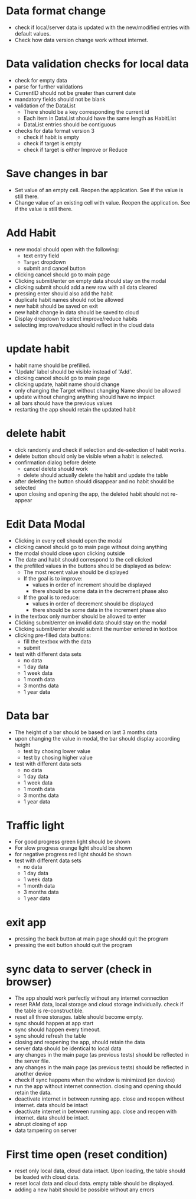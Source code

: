 # Data format change
- check if local/server data is updated with the new/modified entries with default values.
- Check how data version change work without internet.

# Data validation checks for local data
- check for empty data
- parse for further validations
- CurrentID should not be greater than current date
- mandatory fields should not be blank
- validation of the DataList
	- There should be a key corresponding the current id
	- Each item in DataList should have the same length as HabitList
	- DataList entries should be contiguous
- checks for data format version 3
	- check if habit is empty
	- check if target is empty
	- check if target is either Improve or Reduce

# Save changes in bar
- Set value of an empty cell. Reopen the application. See if the value is still there.
- Change value of an existing cell with value. Reopen the application. See if the value is still there.

# Add Habit
- new modal should open with the following:
	- text entry field
	- `Target` dropdown
	- submit and cancel button
- clicking cancel should go to main page
- Clicking submit/enter on empty data should stay on the modal
- clicking submit should add a new row with all data cleared
- pressing enter should also add the habit
- duplicate habit names should not be allowed
- new habit should be saved on exit
- new habit change in data should be saved to cloud
- Display dropdown to select improve/reduce habits
- selecting improve/reduce should reflect in the cloud data

# update habit
- habit name should be prefilled. 
- 'Update' label should be visible instead of 'Add'.
- clicking cancel should go to main page
- clicking update, habit name should change
- only changing the Target without changing Name should be allowed
- update without changing anything should have no impact
- all bars should have the previous values
- restarting the app should retain the updated habit

# delete habit
- click randomly and check if selection and de-selection of habit works. 
- delete button should only be visible when a habit is selected.
- confirmation dialog before delete
    - cancel delete should work
    - delete should actually delete the habit and update the table
- after deleting the button should disappear and no habit should be selected
- upon closing and opening the app, the deleted habit should not re-appear

# Edit Data Modal
- Clicking in every cell should open the modal
- clicking cancel should go to main page without doing anything
- the modal should close upon clicking outside
- The date and habit should correspond to the cell clicked
- the prefilled values in the buttons should be displayed as below:
    - The most recent value should be displayed
    - If the goal is to improve: 
        - values in order of increment should be displayed
        - there should be some data in the decrement phase also
    - If the goal is to reduce: 
        - values in order of decrement should be displayed
        - there should be some data in the increment phase also
- in the textbox only number should be allowed to enter
- Clicking submit/enter on invalid data should stay on the modal
- Clicking submit/enter should submit the number entered in textbox
- clicking pre-filled data buttons:
    - fill the textbox with the data
    - submit
- test with different data sets
    - no data
    - 1 day data
    - 1 week data
    - 1 month data
    - 3 months data
    - 1 year data
    
# Data bar
- The height of a bar should be based on last 3 months data
- upon changing the value in modal, the bar should display according height
    - test by chosing lower value
    - test by chosing higher value
- test with different data sets
    - no data
    - 1 day data
    - 1 week data
    - 1 month data
    - 3 months data
    - 1 year data
    
# Traffic light
- For good progress green light should be shown
- For slow progress orange light should be shown
- for negative progress red light should be shown
- test with different data sets
    - no data
    - 1 day data
    - 1 week data
    - 1 month data
    - 3 months data
    - 1 year data

# exit app
- pressing the back button at main page should quit the program
- pressing the exit button should quit the program

# sync data to server (check in browser)
- The app should work perfectly without any internet connection
- reset RAM data, local storage and cloud storage individually. check if the table is re-constructible.
- reset all three storages. table should become empty.
- sync should happen at app start
- sync should happen every timeout.
- sync should refresh the table
- closing and reopening the app, should retain the data
- server data should be identical to local data
- any changes in the main page (as previous tests) should be reflected in the server file.
- any changes in the main page (as previous tests) should be reflected in another device
- check if sync happens when the window is minimized (on device)
- run the app without internet connection. closing and opening should retain the data.
- deactivate internet in between running app. close and reopen without internet. data should be intact
- deactivate internet in between running app. close and reopen with internet. data should be intact.
- abrupt closing of app
- data tampering on server 

# First time open (reset condition)
- reset only local data, cloud data intact. Upon loading, the table should be loaded with cloud data.
- reset local data and cloud data. empty table should be displayed.
- adding a new habit should be possible without any errors
